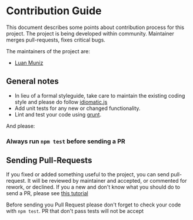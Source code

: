 Contribution Guide
===================

This document describes some points about contribution process for this project.
The project is being developed within community. Maintainer merges pull-requests, fixes critical bugs.

The maintainers of the project are:
- [Luan Muniz](http://github.com/luanmuniz)

## General notes

- In lieu of a formal styleguide, take care to maintain the existing coding style and please do follow [idiomatic.js](https://github.com/rwldrn/idiomatic.js)
- Add unit tests for any new or changed functionality.
- Lint and test your code using [grunt](https://github.com/cowboy/grunt).

And please:

### Always run `npm test` before sending a PR

## Sending Pull-Requests

If you fixed or added something useful to the project, you can send pull-request. It will be reviewed by maintainer and accepted, or commented for rework, or declined. If you a new and don't know what you should do to send a PR, please see [this tutorial](https://gist.github.com/luanmuniz/da0b8d2152c4877f93c4)

Before sending you Pull Request please don't forget to check your code with `npm test`. PR that don't pass tests will not be accept